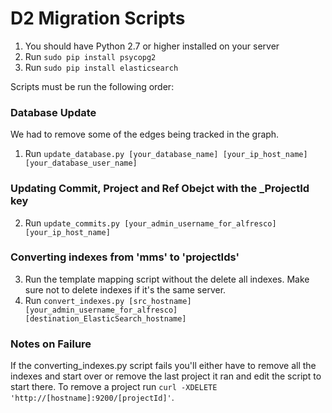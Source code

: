 # D2 Migration Scripts

1. You should have Python 2.7 or higher installed on your server
2. Run `sudo pip install psycopg2`
3. Run `sudo pip install elasticsearch`

Scripts must be run the following order:

### Database Update

We had to remove some of the edges being tracked in the graph.

1. Run `update_database.py [your_database_name] [your_ip_host_name] [your_database_user_name]`

### Updating Commit, Project and Ref Obejct with the _ProjectId key

2. Run `update_commits.py [your_admin_username_for_alfresco] [your_ip_host_name]`

### Converting indexes from 'mms' to 'projectIds'

3. Run the template mapping script without the delete all indexes.  Make sure not to delete indexes if it's the same server.
4. Run `convert_indexes.py [src_hostname] [your_admin_username_for_alfresco] [destination_ElasticSearch_hostname]`

### Notes on Failure

If the converting_indexes.py script fails you'll either have to remove all the indexes and start over or remove the last project it ran and edit the script to start there.  To remove a project run `curl -XDELETE 'http://[hostname]:9200/[projectId]'`.
